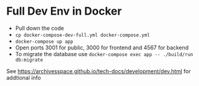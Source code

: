 # Full Dev Env in Docker

- Pull down the code
- `cp docker-compose-dev-full.yml docker-compose.yml`
- `docker-compose up app`
- Open ports 3001 for public, 3000 for frontend and 4567 for backend
- To migrate the database use `docker-compose exec app -- ./build/run db:migrate`


See https://archivesspace.github.io/tech-docs/development/dev.html for addtional info
